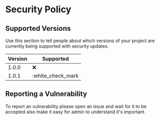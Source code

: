 # Security Policy

## Supported Versions

Use this section to tell people about which versions of your project are
currently being supported with security updates.

| Version | Supported          |
| ------- | ------------------ |
| 1.0.0   | :x:                |
| 1.0.1   | :white_check_mark  |

## Reporting a Vulnerability

To report an vulnerability please open an issue and wait for it to be accepted also make it easy for admin to understand it's important. 
